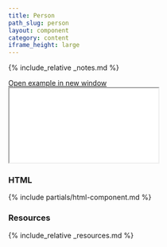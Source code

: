 ```yaml
---
title: Person
path_slug: person
layout: component
category: content
iframe_height: large
---
```


{% include_relative _notes.md %}

<div class="cf">
	<a href="{{ site.baseurl }}/component/{{ page.path_slug }}/example.html" target="_blank" class="example-link">Open example in new window</a>
</div><!--/.cf-->

<iframe {% if page.iframe_height %}class="h-{{ page.iframe_height }}"{% endif %} src="{{ site.baseurl}}/component/{{ page.path_slug }}/example.html"></iframe>

<h3>HTML</h3>
{% include partials/html-component.md %}

<h3>Resources</h3>

{% include_relative _resources.md %}
